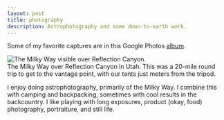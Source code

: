 ```yaml
---
layout: post
title: photography
description: Astrophotography and some down-to-earth work.
---
```


Some of my favorite captures are in this Google Photos [album](https://photos.app.goo.gl/CMhgE6r7vy5XwQCT9).  

<div class="img_row">
  <img class="col three" src="{{- site.baseurl -}}/img/reflection-canyon.jpg" alt="The Milky Way visible over Reflection Canyon." title="Reflection Canyon"/>
</div>
<div class="col three caption">
  The Milky Way over Reflection Canyon in Utah. This was a 20-mile round trip to get to the vantage point, with our tents just meters from the tripod.
</div>

I enjoy doing astrophotography, primarily of the Milky Way. I combine this with camping and backpacking, sometimes with cool results in the backcountry. I like playing with long exposures, product (okay, food) photography, portraiture, and still life.  

<div class="img_row">
  <img class="col one" src="{{- site.baseurl -}}/img/star.jpg" alt="" title="A pony looking at the camera."/>
  <img class="col one" src="{{- site.baseurl -}}/img/dorothy.jpg" alt="" title="A bee on a flower."/>
  <img class="col one" src="{{- site.baseurl -}}/img/torch.jpg" alt="" title="A 2-second exposure of a torch being spun, creating a circle of flame."/>
</div>


